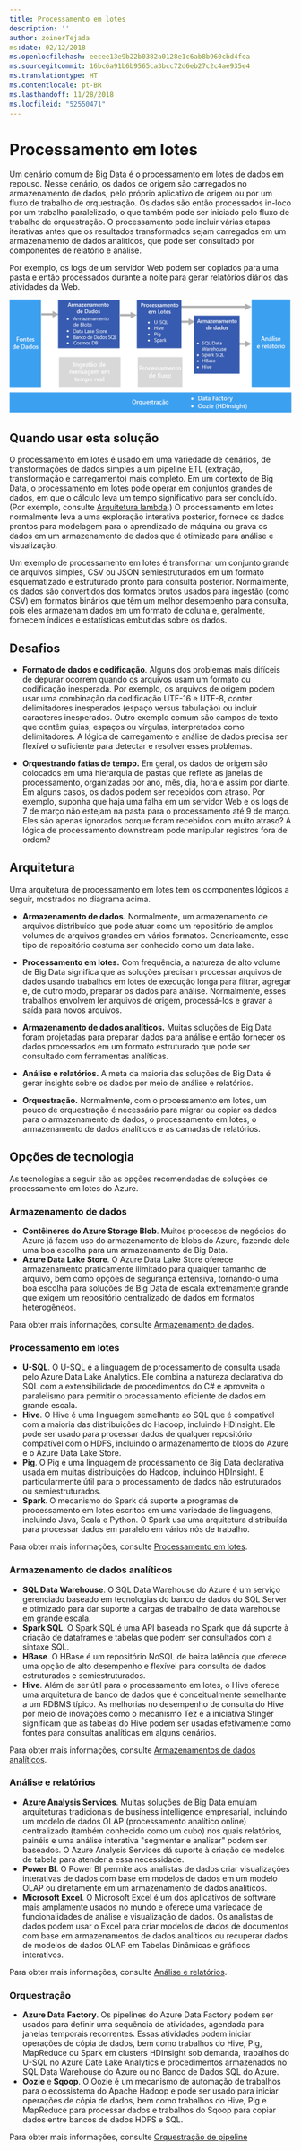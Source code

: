 ```yaml
---
title: Processamento em lotes
description: ''
author: zoinerTejada
ms:date: 02/12/2018
ms.openlocfilehash: eecee13e9b22b0382a0128e1c6ab8b960cbd4fea
ms.sourcegitcommit: 16bc6a91b6b9565ca3bcc72d6eb27c2c4ae935e4
ms.translationtype: HT
ms.contentlocale: pt-BR
ms.lasthandoff: 11/28/2018
ms.locfileid: "52550471"
---
```

# <a name="batch-processing"></a>Processamento em lotes

Um cenário comum de Big Data é o processamento em lotes de dados em repouso. Nesse cenário, os dados de origem são carregados no armazenamento de dados, pelo próprio aplicativo de origem ou por um fluxo de trabalho de orquestração. Os dados são então processados in-loco por um trabalho paralelizado, o que também pode ser iniciado pelo fluxo de trabalho de orquestração. O processamento pode incluir várias etapas iterativas antes que os resultados transformados sejam carregados em um armazenamento de dados analíticos, que pode ser consultado por componentes de relatório e análise.

Por exemplo, os logs de um servidor Web podem ser copiados para uma pasta e então processados durante a noite para gerar relatórios diários das atividades da Web.

![](./images/batch-pipeline.png)

## <a name="when-to-use-this-solution"></a>Quando usar esta solução

O processamento em lotes é usado em uma variedade de cenários, de transformações de dados simples a um pipeline ETL (extração, transformação e carregamento) mais completo. Em um contexto de Big Data, o processamento em lotes pode operar em conjuntos grandes de dados, em que o cálculo leva um tempo significativo para ser concluído. (Por exemplo, consulte [Arquitetura lambda](../big-data/index.md#lambda-architecture).) O processamento em lotes normalmente leva a uma exploração interativa posterior, fornece os dados prontos para modelagem para o aprendizado de máquina ou grava os dados em um armazenamento de dados que é otimizado para análise e visualização.

Um exemplo de processamento em lotes é transformar um conjunto grande de arquivos simples, CSV ou JSON semiestruturados em um formato esquematizado e estruturado pronto para consulta posterior. Normalmente, os dados são convertidos dos formatos brutos usados para ingestão (como CSV) em formatos binários que têm um melhor desempenho para consulta, pois eles armazenam dados em um formato de coluna e, geralmente, fornecem índices e estatísticas embutidas sobre os dados.

## <a name="challenges"></a>Desafios

- **Formato de dados e codificação**. Alguns dos problemas mais difíceis de depurar ocorrem quando os arquivos usam um formato ou codificação inesperada. Por exemplo, os arquivos de origem podem usar uma combinação da codificação UTF-16 e UTF-8, conter delimitadores inesperados (espaço versus tabulação) ou incluir caracteres inesperados. Outro exemplo comum são campos de texto que contêm guias, espaços ou vírgulas, interpretados como delimitadores. A lógica de carregamento e análise de dados precisa ser flexível o suficiente para detectar e resolver esses problemas.

- **Orquestrando fatias de tempo.** Em geral, os dados de origem são colocados em uma hierarquia de pastas que reflete as janelas de processamento, organizadas por ano, mês, dia, hora e assim por diante. Em alguns casos, os dados podem ser recebidos com atraso. Por exemplo, suponha que haja uma falha em um servidor Web e os logs de 7 de março não estejam na pasta para o processamento até 9 de março. Eles são apenas ignorados porque foram recebidos com muito atraso? A lógica de processamento downstream pode manipular registros fora de ordem?

## <a name="architecture"></a>Arquitetura

Uma arquitetura de processamento em lotes tem os componentes lógicos a seguir, mostrados no diagrama acima.

- **Armazenamento de dados.** Normalmente, um armazenamento de arquivos distribuído que pode atuar como um repositório de amplos volumes de arquivos grandes em vários formatos. Genericamente, esse tipo de repositório costuma ser conhecido como um data lake. 

- **Processamento em lotes.** Com frequência, a natureza de alto volume de Big Data significa que as soluções precisam processar arquivos de dados usando trabalhos em lotes de execução longa para filtrar, agregar e, de outro modo, preparar os dados para análise. Normalmente, esses trabalhos envolvem ler arquivos de origem, processá-los e gravar a saída para novos arquivos. 

- **Armazenamento de dados analíticos.** Muitas soluções de Big Data foram projetadas para preparar dados para análise e então fornecer os dados processados em um formato estruturado que pode ser consultado com ferramentas analíticas. 

- **Análise e relatórios.** A meta da maioria das soluções de Big Data é gerar insights sobre os dados por meio de análise e relatórios. 

- **Orquestração.** Normalmente, com o processamento em lotes, um pouco de orquestração é necessário para migrar ou copiar os dados para o armazenamento de dados, o processamento em lotes, o armazenamento de dados analíticos e as camadas de relatórios.

## <a name="technology-choices"></a>Opções de tecnologia

As tecnologias a seguir são as opções recomendadas de soluções de processamento em lotes do Azure.

### <a name="data-storage"></a>Armazenamento de dados

- **Contêineres do Azure Storage Blob**. Muitos processos de negócios do Azure já fazem uso do armazenamento de blobs do Azure, fazendo dele uma boa escolha para um armazenamento de Big Data.
- **Azure Data Lake Store**. O Azure Data Lake Store oferece armazenamento praticamente ilimitado para qualquer tamanho de arquivo, bem como opções de segurança extensiva, tornando-o uma boa escolha para soluções de Big Data de escala extremamente grande que exigem um repositório centralizado de dados em formatos heterogêneos.

Para obter mais informações, consulte [Armazenamento de dados](../technology-choices/data-storage.md).

### <a name="batch-processing"></a>Processamento em lotes

- **U-SQL**. O U-SQL é a linguagem de processamento de consulta usada pelo Azure Data Lake Analytics. Ele combina a natureza declarativa do SQL com a extensibilidade de procedimentos do C# e aproveita o paralelismo para permitir o processamento eficiente de dados em grande escala.
- **Hive**. O Hive é uma linguagem semelhante ao SQL que é compatível com a maioria das distribuições do Hadoop, incluindo HDInsight. Ele pode ser usado para processar dados de qualquer repositório compatível com o HDFS, incluindo o armazenamento de blobs do Azure e o Azure Data Lake Store.
- **Pig**. O Pig é uma linguagem de processamento de Big Data declarativa usada em muitas distribuições do Hadoop, incluindo HDInsight. É particularmente útil para o processamento de dados não estruturados ou semiestruturados.
- **Spark**. O mecanismo do Spark dá suporte a programas de processamento em lotes escritos em uma variedade de linguagens, incluindo Java, Scala e Python. O Spark usa uma arquitetura distribuída para processar dados em paralelo em vários nós de trabalho.

Para obter mais informações, consulte [Processamento em lotes](../technology-choices/batch-processing.md).

### <a name="analytical-data-store"></a>Armazenamento de dados analíticos

- **SQL Data Warehouse**. O SQL Data Warehouse do Azure é um serviço gerenciado baseado em tecnologias do banco de dados do SQL Server e otimizado para dar suporte a cargas de trabalho de data warehouse em grande escala.
- **Spark SQL**. O Spark SQL é uma API baseada no Spark que dá suporte à criação de dataframes e tabelas que podem ser consultados com a sintaxe SQL.
- **HBase**. O HBase é um repositório NoSQL de baixa latência que oferece uma opção de alto desempenho e flexível para consulta de dados estruturados e semiestruturados.
- **Hive**. Além de ser útil para o processamento em lotes, o Hive oferece uma arquitetura de banco de dados que é conceitualmente semelhante a um RDBMS típico. As melhorias no desempenho de consulta do Hive por meio de inovações como o mecanismo Tez e a iniciativa Stinger significam que as tabelas do Hive podem ser usadas efetivamente como fontes para consultas analíticas em alguns cenários.

Para obter mais informações, consulte [Armazenamentos de dados analíticos](../technology-choices/analytical-data-stores.md).

### <a name="analytics-and-reporting"></a>Análise e relatórios

- **Azure Analysis Services**. Muitas soluções de Big Data emulam arquiteturas tradicionais de business intelligence empresarial, incluindo um modelo de dados OLAP (processamento analítico online) centralizado (também conhecido como um cubo) nos quais relatórios, painéis e uma análise interativa "segmentar e analisar" podem ser baseados. O Azure Analysis Services dá suporte à criação de modelos de tabela para atender a essa necessidade.
- **Power BI**. O Power BI permite aos analistas de dados criar visualizações interativas de dados com base em modelos de dados em um modelo OLAP ou diretamente em um armazenamento de dados analíticos.
- **Microsoft Excel**. O Microsoft Excel é um dos aplicativos de software mais amplamente usados no mundo e oferece uma variedade de funcionalidades de análise e visualização de dados. Os analistas de dados podem usar o Excel para criar modelos de dados de documentos com base em armazenamentos de dados analíticos ou recuperar dados de modelos de dados OLAP em Tabelas Dinâmicas e gráficos interativos.

Para obter mais informações, consulte [Análise e relatórios](../technology-choices/analysis-visualizations-reporting.md).

### <a name="orchestration"></a>Orquestração

- **Azure Data Factory**. Os pipelines do Azure Data Factory podem ser usados para definir uma sequência de atividades, agendada para janelas temporais recorrentes. Essas atividades podem iniciar operações de cópia de dados, bem como trabalhos do Hive, Pig, MapReduce ou Spark em clusters HDInsight sob demanda, trabalhos do U-SQL no Azure Date Lake Analytics e procedimentos armazenados no SQL Data Warehouse do Azure ou no Banco de Dados SQL do Azure.
- **Oozie** e **Sqoop**. O Oozie é um mecanismo de automação de trabalhos para o ecossistema do Apache Hadoop e pode ser usado para iniciar operações de cópia de dados, bem como trabalhos do Hive, Pig e MapReduce para processar dados e trabalhos do Sqoop para copiar dados entre bancos de dados HDFS e SQL.

Para obter mais informações, consulte [Orquestração de pipeline](../technology-choices/pipeline-orchestration-data-movement.md)
